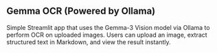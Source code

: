 ## Gemma OCR (Powered by Ollama)


Simple Streamlit app that uses the Gemma-3 Vision model via Ollama to perform OCR on uploaded images. Users can upload an image, extract structured text in Markdown, and view the result instantly.